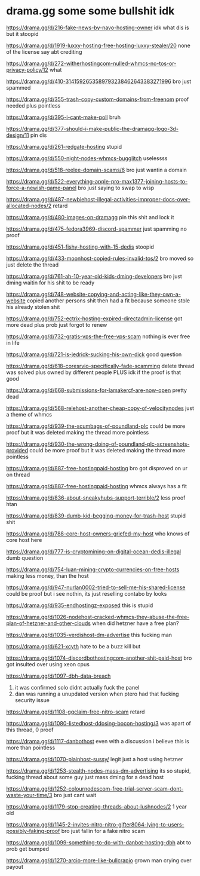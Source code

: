 # drama.gg some some bullshit idk
https://drama.gg/d/216-fake-news-by-navo-hosting-owner
idk what dis is but it stoopid

https://drama.gg/d/1919-luxxy-hosting-free-hosting-luxxy-stealer/20
none of the license say abt crediting

https://drama.gg/d/272-witherhostingcom-nulled-whmcs-no-tos-or-privacy-policy/12
what 

https://drama.gg/d/410-3141592653589793238462643383271996
bro just spammed

https://drama.gg/d/355-trash-copy-custom-domains-from-freenom
proof needed plus pointless

https://drama.gg/d/395-i-cant-make-poll
bruh

https://drama.gg/d/377-should-i-make-public-the-dramagg-logo-3d-design/11
pin dis

https://drama.gg/d/261-redgate-hosting
stupid

https://drama.gg/d/550-night-nodes-whmcs-bugglitch
uselessss

https://drama.gg/d/518-reelee-domain-scams/6 
bro just wantin a domain

https://drama.gg/d/522-everything-apple-pro-max1377-joining-hosts-to-force-a-newish-game-panel
bro just saying to swap to wisp

https://drama.gg/d/487-newbiehost-illegal-activities-improper-docs-over-allocated-nodes/2
retard

https://drama.gg/d/480-images-on-dramagg
pin this shit and lock it

https://drama.gg/d/475-fedora3969-discord-spammer
just spamming no proof

https://drama.gg/d/451-fishy-hosting-with-15-dedis 
stoopid

https://drama.gg/d/433-moonhost-copied-rules-invalid-tos/2
bro moved so just delete the thread

https://drama.gg/d/761-ah-10-year-old-kids-dming-developers
bro just dming waitin for his shit to be ready

https://drama.gg/d/748-website-copying-and-acting-like-they-own-a-website
copied another persons shit then had a fit because someone stole his already stolen shit

https://drama.gg/d/752-ectrix-hosting-expired-directadmin-license
got more dead plus prob just forgot to renew

https://drama.gg/d/732-gratis-vps-the-free-vps-scam
nothing is ever free in life

https://drama.gg/d/721-is-jedrick-sucking-his-own-dick
good question

https://drama.gg/d/618-coresrvio-specifically-fade-scamming
delete thread was solved plus owned by different people PLUS idk if the proof is that good

https://drama.gg/d/668-submissions-for-lamakercf-are-now-open
pretty dead

https://drama.gg/d/568-relehost-another-cheap-copy-of-velocitynodes
just a theme of whmcs

https://drama.gg/d/939-the-scumbags-of-poundland-plc
could be more proof but it was deleted making the thread more pointless 

https://drama.gg/d/930-the-wrong-doing-of-poundland-plc-screenshots-provided
could be more proof but it was deleted making the thread more pointless

https://drama.gg/d/887-free-hostingpaid-hosting
bro got disproved on ur on thread

https://drama.gg/d/887-free-hostingpaid-hosting
whmcs always has a fit 

https://drama.gg/d/836-about-sneakyhubs-support-terrible/2
less proof htan

https://drama.gg/d/839-dumb-kid-begging-money-for-trash-host
stupid shit

https://drama.gg/d/788-core-host-owners-griefed-my-host
who knows of core host here

https://drama.gg/d/777-is-cryptomining-on-digital-ocean-dedis-illegal
dumb question

https://drama.gg/d/754-luan-mining-crypto-currencies-on-free-hosts
making less money, than the host

https://drama.gg/d/947-nurlan0002-tried-to-sell-me-his-shared-license
could be proof but i see nothin, its just reselling contabo by looks

https://drama.gg/d/935-endhostingz-exposed
this is stupid

https://drama.gg/d/1026-nodehost-cracked-whmcs-they-abuse-the-free-plan-of-hetzner-and-other-clouds
when did hetzner have a free plan?

https://drama.gg/d/1035-verdishost-dm-advertise
this fucking man

https://drama.gg/d/621-xcyth
hate to be a buzz kill but

https://drama.gg/d/1074-discordbothostingcom-another-shit-paid-host
bro got insulted over using xeon cpus

https://drama.gg/d/1097-dbh-data-breach
1. it was confirmed solo didnt actually fuck the panel
2. dan was running a unupdated version when ptero had that fucking security issue

https://drama.gg/d/1108-ggclaim-free-nitro-scam 
retard

https://drama.gg/d/1080-listedhost-ddosing-bocon-hosting/3
was apart of this thread, 0 proof

https://drama.gg/d/1117-danbothost
even with a discussion i believe this is more than pointless

https://drama.gg/d/1070-plainhost-sussy/
legit just a host using hetzner

https://drama.gg/d/1253-stealth-nodes-mass-dm-advertising
its so stupid, fucking thread about some guy just mass dming for a dead host

https://drama.gg/d/1252-colournodescom-free-trial-server-scam-dont-waste-your-time/3
bro just cant wait

https://drama.gg/d/1179-stop-creating-threads-about-lushnodes/2
1 year old

https://drama.gg/d/1145-2-invites-nitro-nitro-gifter8064-lying-to-users-possibly-faking-proof
bro just fallin for a fake nitro scam

https://drama.gg/d/1099-something-to-do-with-danbot-hosting-dbh
abt to prob get bumped

https://drama.gg/d/1270-arcio-more-like-bullcrapio
grown man crying over payout
